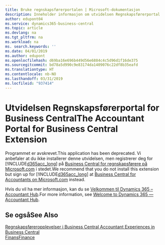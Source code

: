 ```yaml
---
title: Bruke regnskapsførerportalen | Microsoft-dokumentasjon
description: Inneholder informasjon om utvidelsen Regnskapsførerportal.
author: edupont04
ms.service: dynamics365-business-central
ms.topic: article
ms.devlang: na
ms.tgt_pltfrm: na
ms.workload: na
ms. search.keywords: ''
ms.date: 04/01/2019
ms.author: edupont
ms.openlocfilehash: d69ba16e696b449d56e6884c4c5d96d1f16de375
ms.sourcegitcommit: bd78a5d990c9e83174da1409076c22df8b35eafd
ms.translationtype: HT
ms.contentlocale: nb-NO
ms.lasthandoff: 03/31/2019
ms.locfileid: "937414"
---
```

# <a name="the-accountant-portal-for-business-central-extension"></a><span data-ttu-id="50eea-103">Utvidelsen Regnskapsførerportal for Business Central</span><span class="sxs-lookup"><span data-stu-id="50eea-103">The Accountant Portal for Business Central Extension</span></span>
<span data-ttu-id="50eea-104">Programmet er avskrevet.</span><span class="sxs-lookup"><span data-stu-id="50eea-104">This application has been deprecated.</span></span> <span data-ttu-id="50eea-105">Vi anbefaler at du ikke installerer denne utvidelsen, men registrerer deg for [!INCLUDE[d365acc_long](includes/d365acc_long_md.md)] på [Business Central for regnskapsførere på Microsoft.com](https://www.microsoft.com/en-us/dynamics365/financial-insights-for-accountants) i stedet.</span><span class="sxs-lookup"><span data-stu-id="50eea-105">We recommend that you do not install this extension but sign up for [!INCLUDE[d365acc_long](includes/d365acc_long_md.md)] at [Business Central for Accountants on Microsoft.com](https://www.microsoft.com/en-us/dynamics365/financial-insights-for-accountants) instead.</span></span>

<span data-ttu-id="50eea-106">Hvis du vil ha mer informasjon, kan du se [Velkommen til Dynamics 365 – Accountant Hub](/dynamics365/accountants/index).</span><span class="sxs-lookup"><span data-stu-id="50eea-106">For more information, see [Welcome to Dynamics 365 — Accountant Hub](/dynamics365/accountants/index).</span></span>  

## <a name="see-also"></a><span data-ttu-id="50eea-107">Se også</span><span class="sxs-lookup"><span data-stu-id="50eea-107">See Also</span></span>
[<span data-ttu-id="50eea-108">Regnskapsføreropplevelser i Business Central </span><span class="sxs-lookup"><span data-stu-id="50eea-108">Accountant Experiences in Business Central </span></span>](finance-accounting.md)  
[<span data-ttu-id="50eea-109">Finans</span><span class="sxs-lookup"><span data-stu-id="50eea-109">Finance</span></span>](finance.md)  
